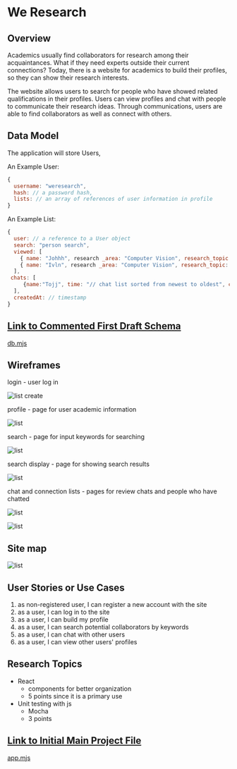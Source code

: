 
# We Research

## Overview

Academics usually find collaborators for research among their acquaintances. What if they need experts outside their current connections? Today, there is a website for academics to build their profiles, so they can show their research interests.

The website allows users to search for people who have showed related qualifications in their profiles. Users can view profiles and chat with people to communicate their research ideas. Through communications, users are able to find collaborators as well as connect with others.


## Data Model

The application will store Users, 

An Example User:

```javascript
{
  username: "weresearch",
  hash: // a password hash,
  lists: // an array of references of user information in profile
}
```

An Example List:

```javascript
{
  user: // a reference to a User object
  search: "person search",
  viewed: [
    { name: "Johhh", research _area: "Computer Vision", research_topic: "Person Search"},
    { name: "Ivln", research _area: "Computer Vision", research_topic: "Person Search"},
  ],
 chats: [
     {name:"Tojj", time: "// chat list sorted from newest to oldest", contents: "//conversations"}
  ],
  createdAt: // timestamp
}
```


## [Link to Commented First Draft Schema](db.mjs) 

[db.mjs](db.mjs)


## Wireframes

login - user log in

![list create](documentation/LogIn.png)

profile - page for user academic information

![list](documentation/myProfile.png)

search - page for input keywords for searching

![list](documentation/searchInput.png)

search display - page for showing search results

![list](documentation/searchDisplay.png)

chat and connection lists - pages for review chats and people who have chatted

![list](documentation/chatList.png)

![list](documentation/Chat1.png)


## Site map

![list](documentation/siteMap.png)

## User Stories or Use Cases
1. as non-registered user, I can register a new account with the site
2. as a user, I can log in to the site
3. as a user, I can build my profile
4. as a user, I can search potential collaborators by keywords
5. as a user, I can chat with other users
6. as a user, I can view other users' profiles


## Research Topics

* React
    * components for better organization
    * 5 points since it is a primary use
* Unit testing with js
    * Mocha
    * 3 points


## [Link to Initial Main Project File](app.mjs) 
[app.mjs](app.mjs)

